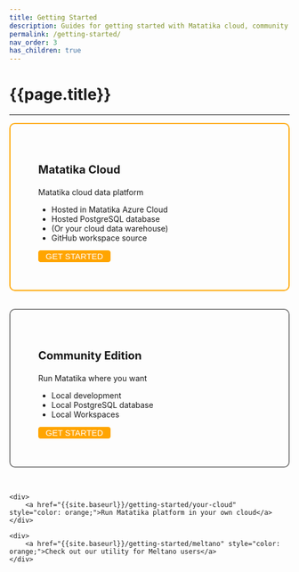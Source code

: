 ```yaml
---
title: Getting Started
description: Guides for getting started with Matatika cloud, community edition, and Meltano projects.
permalink: /getting-started/
nav_order: 3
has_children: true
---
```


# {{page.title}}

---

<div style="display: flex; justify-content: center; flex-wrap: wrap; gap: 2rem;">
    <div style="display: flex; width: 400px; padding: 50px; border-radius: 10px; border: 2px solid orange;  justify-content: space-between; flex-direction: column; cursor: pointer;" onclick="location.href='{{site.baseurl}}/getting-started/matatika-cloud'">
      <div style="width: auto; padding-right: 15px;">
        <p style="font-size: 20px; font-weight: bold;">Matatika Cloud</p>
        Matatika cloud data platform
        <ul>
          <li>Hosted in Matatika Azure Cloud</li>
          <li>Hosted PostgreSQL database</li>
          <li>(Or your cloud data warehouse)</li>
          <li>GitHub workspace source</li>
        </ul>
      </div>
      <button style="background-color: orange; border-radius: 4px; border: 1px solid orange; font-size: 15px; color: white; width: 130px; cursor: pointer;" type="button" onclick="location.href='{{site.baseurl}}/getting-started/cloud'">GET STARTED</button>
    </div>
      <div style="display: flex; width: 400px; padding: 50px; border-radius: 10px; border: 2px solid grey; justify-content: space-between; flex-direction: column; cursor: pointer;" onclick="location.href='{{site.baseurl}}/getting-started/community-edition'">
        <div style="width: auto; padding-right: 15px;">
          <p style="font-size: 20px; font-weight: bold;">Community Edition</p>
          Run Matatika where you want
          <ul>
            <li>Local development</li>
            <li>Local PostgreSQL database</li>
            <li>Local Workspaces</li>
          </ul>
        </div>
        <button style="background-color: orange; border-radius: 4px; border: 1px solid orange; font-size: 15px; color: white; width: 130px; cursor: pointer;" type="button" onclick="location.href='{{site.baseurl}}/getting-started/community-edition'">GET STARTED</button>
    </div>

    <div>
        <a href="{{site.baseurl}}/getting-started/your-cloud" style="color: orange;">Run Matatika platform in your own cloud</a>
    </div>

    <div>
        <a href="{{site.baseurl}}/getting-started/meltano" style="color: orange;">Check out our utility for Meltano users</a>
    </div>
</div>
